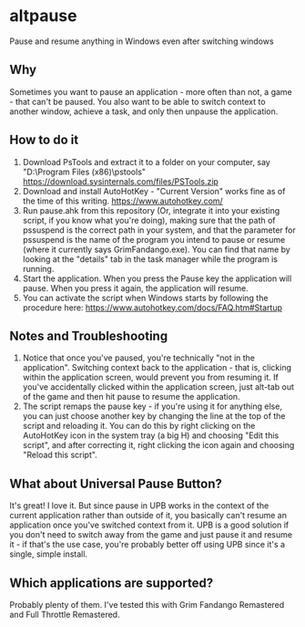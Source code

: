 # altpause
Pause and resume anything in Windows even after switching windows

## Why
Sometimes you want to pause an application - more often than not, a game - that can't be paused. You also want to be able to switch context to another window, achieve a task, and only then unpause the application. 

## How to do it
1. Download PsTools and extract it to a folder on your computer, say "D:\Program Files (x86)\pstools"
https://download.sysinternals.com/files/PSTools.zip
2. Download and install AutoHotKey - "Current Version" works fine as of the time of this writing.
https://www.autohotkey.com/
3. Run pause.ahk from this repository (Or, integrate it into your existing script, if you know what you're doing), making sure that the path of pssuspend is the correct path in your system, and that the parameter for pssuspend is the name of the program you intend to pause or resume (where it currently says GrimFandango.exe). You can find that name by looking at the "details" tab in the task manager while the program is running.
4. Start the application. When you press the Pause key the application will pause. When you press it again, the application will resume.
5.  You can activate the script when Windows starts by following the procedure here:
https://www.autohotkey.com/docs/FAQ.htm#Startup

## Notes and Troubleshooting
1. Notice that once you've paused, you're technically "not in the application". Switching context back to the application - that is, clicking within the application screen, would prevent you from resuming it.
If you've accidentally clicked within the application screen, just alt-tab out of the game and then hit pause to resume the application.
2. The script remaps the pause key - if you're using it for anything else, you can just choose another key by changing the line at the top of the script and reloading it. You can do this by right clicking on the AutoHotKey icon in the system tray (a big H) and choosing "Edit this script", and after correcting it, right clicking the icon again and choosing "Reload this script".

## What about Universal Pause Button?
It's great! I love it. But since pause in UPB works in the context of the current application rather than outside of it, you basically can't resume an application once you've switched context from it. UPB is a good solution if you don't need to switch away from the game and just pause it and resume it - if that's the use case, you're probably better off using UPB since it's a single, simple install.

## Which applications are supported?
Probably plenty of them. I've tested this with Grim Fandango Remastered and Full Throttle Remastered.
